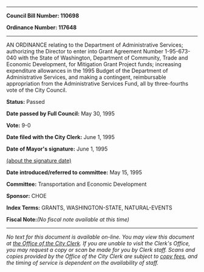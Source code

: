 

********

**Council Bill Number: 110698**
   
**Ordinance Number: 117648**
********

 AN ORDINANCE relating to the Department of Administrative Services; authorizing the Director to enter into Grant Agreement Number 1-95-673-040 with the State of Washington, Department of Community, Trade and Economic Development, for Mitigation Grant Project funds; increasing expenditure allowances in the 1995 Budget of the Department of Administrative Services, and making a contingent, reimbursable appropriation from the Administrative Services Fund, all by three-fourths vote of the City Council.

**Status:** Passed
   
**Date passed by Full Council:** May 30, 1995
   
**Vote:** 9-0
   
**Date filed with the City Clerk:** June 1, 1995
   
**Date of Mayor's signature:** June 1, 1995
   
[(about the signature date)](/~public/approvaldate.htm)
   
   
   
**Date introduced/referred to committee:** May 15, 1995
   
**Committee:** Transportation and Economic Development
   
**Sponsor:** CHOE
   
   
**Index Terms:** GRANTS, WASHINGTON-STATE, NATURAL-EVENTS

**Fiscal Note:**_(No fiscal note available at this time)_
********

_No text for this document is available on-line. You may view this document at [the Office of the City Clerk](http://www.seattle.gov/leg/clerk/contactUs.htm). If you are unable to visit the Clerk's Office, you may request a copy or scan be made for you by Clerk staff. Scans and copies provided by the Office of the City Clerk are subject to [copy fees](http://clerk.seattle.gov/~public/clerkfees.htm), and the timing of service is dependent on the availability of staff._

